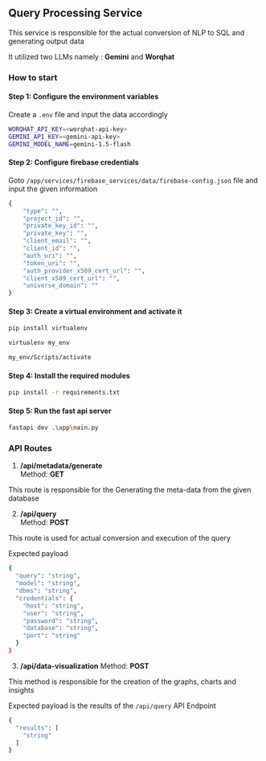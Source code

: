 ## Query Processing Service

This service is responsible for the actual conversion of NLP to SQL and generating output data  
 
It utilized two LLMs namely : __Gemini__ and __Worqhat__

### How to start

#### Step 1: Configure the environment variables

Create a `.env` file and input the data accordingly

```bash
WORQHAT_API_KEY=<worqhat-api-key>
GEMINI_API_KEY=<gemini-api-key>
GEMINI_MODEL_NAME=gemini-1.5-flash
```

#### Step 2: Configure firebase credentials

Goto `/app/services/firebase_services/data/firebase-config.json` file and input the given information

```bash
{
    "type": "",
    "project_id": "",
    "private_key_id": "",
    "private_key": "",
    "client_email": "",
    "client_id": "",
    "auth_uri": "",
    "token_uri": "",
    "auth_provider_x509_cert_url": "",
    "client_x509_cert_url": "",
    "universe_domain": ""
}
```

#### Step 3: Create a virtual environment and activate it

```bash
pip install virtualenv

virtualenv my_env

my_env/Scripts/activate
```

#### Step 4: Install the required modules

```bash
pip install -r requirements.txt
```

#### Step 5: Run the fast api server

```bash
fastapi dev .\app\main.py
```


### API Routes

1. __/api/metadata/generate__   
Method: __GET__  

This route is responsible for the Generating the meta-data from the given database

2. __/api/query__  
Method: __POST__

This route is used for actual conversion and execution of the query

Expected payload

```bash
{
  "query": "string",
  "model": "string",
  "dbms": "string",
  "credentials": {
    "host": "string",
    "user": "string",
    "password": "string",
    "database": "string",
    "port": "string"
  }
}
```

3. __/api/data-visualization__
Method: __POST__

This method is responsible for the creation of the graphs, charts and insights

Expected payload is the results of the `/api/query` API Endpoint

```bash
{
  "results": [
    "string"
  ]
}
```